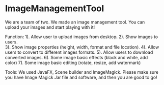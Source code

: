 # ImageManagementTool
We are a team of two. We made an image management tool. You can upload your images and start playing with it! 

Function:
1). Allow user to upload images from desktop. 
2). Show images to users.  
3). Show image properties (height, width, format and file location). 
4). Allow users to convert to different images formats. 
5). Allow users to download converted images. 
6). Some image basic effects (black and white, add color)
7). Some image basic editing (rotate, resize, add watermark)

Tools:
We used JavaFX, Scene builder and ImageMagick. Please make sure you have Image Magick Jar file and software, and then you are good to go!
